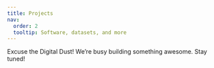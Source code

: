 ```yaml
---
title: Projects
nav:
  order: 2
  tooltip: Software, datasets, and more
---
```

Excuse the Digital Dust! We’re busy building something awesome. Stay tuned!
